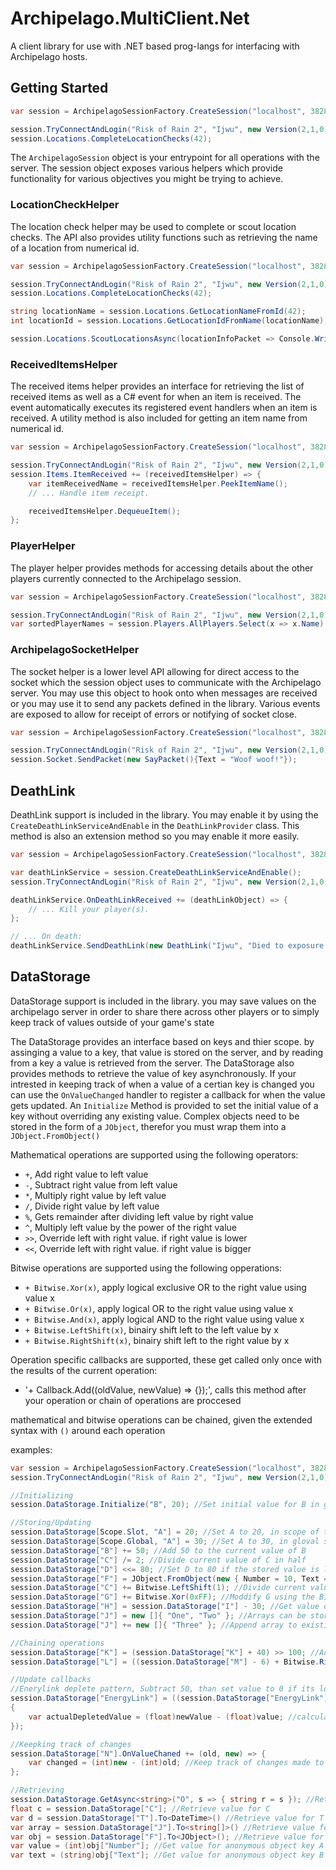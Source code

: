 # Archipelago.MultiClient.Net
A client library for use with .NET based prog-langs for interfacing with Archipelago hosts.

## Getting Started

```csharp
var session = ArchipelagoSessionFactory.CreateSession("localhost", 38281);

session.TryConnectAndLogin("Risk of Rain 2", "Ijwu", new Version(2,1,0));
session.Locations.CompleteLocationChecks(42);
```

The `ArchipelagoSession` object is your entrypoint for all operations with the server. The session object exposes various helpers which provide functionality for various objectives you might be trying to achieve.

### LocationCheckHelper

The location check helper may be used to complete or scout location checks. The API also provides utility functions such as retrieving the name of a location from numerical id.

```csharp
var session = ArchipelagoSessionFactory.CreateSession("localhost", 38281);

session.TryConnectAndLogin("Risk of Rain 2", "Ijwu", new Version(2,1,0));
session.Locations.CompleteLocationChecks(42);

string locationName = session.Locations.GetLocationNameFromId(42);
int locationId = session.Locations.GetLocationIdFromName(locationName);

session.Locations.ScoutLocationsAsync(locationInfoPacket => Console.WriteLine(locationInfoPacket.Locations.Count));
```

### ReceivedItemsHelper

The received items helper provides an interface for retrieving the list of received items as well as a C# event for when an item is received. The event automatically executes its registered event handlers when an item is received. A utility method is also included for getting an item name from numerical id.

```csharp
var session = ArchipelagoSessionFactory.CreateSession("localhost", 38281);

session.TryConnectAndLogin("Risk of Rain 2", "Ijwu", new Version(2,1,0));
session.Items.ItemReceived += (receivedItemsHelper) => {
	var itemReceivedName = receivedItemsHelper.PeekItemName();
	// ... Handle item receipt.

	receivedItemsHelper.DequeueItem();
};
```

### PlayerHelper

The player helper provides methods for accessing details about the other players currently connected to the Archipelago session.

```csharp
var session = ArchipelagoSessionFactory.CreateSession("localhost", 38281);

session.TryConnectAndLogin("Risk of Rain 2", "Ijwu", new Version(2,1,0));
var sortedPlayerNames = session.Players.AllPlayers.Select(x => x.Name).OrderBy(x => x);
```

### ArchipelagoSocketHelper

The socket helper is a lower level API allowing for direct access to the socket which the session object uses to communicate with the Archipelago server. You may use this object to hook onto when messages are received or you may use it to send any packets defined in the library. Various events are exposed to allow for receipt of errors or notifying of socket close.

```csharp
var session = ArchipelagoSessionFactory.CreateSession("localhost", 38281);

session.TryConnectAndLogin("Risk of Rain 2", "Ijwu", new Version(2,1,0));
session.Socket.SendPacket(new SayPacket(){Text = "Woof woof!"});

```

## DeathLink

DeathLink support is included in the library. You may enable it by using the `CreateDeathLinkServiceAndEnable` in the `DeathLinkProvider` class. This method is also an extension method so you may enable it more easily.

```csharp
var session = ArchipelagoSessionFactory.CreateSession("localhost", 38281);

var deathLinkService = session.CreateDeathLinkServiceAndEnable();
session.TryConnectAndLogin("Risk of Rain 2", "Ijwu", new Version(2,1,0));

deathLinkService.OnDeathLinkReceived += (deathLinkObject) => {
	// ... Kill your player(s).
};

// ... On death:
deathLinkService.SendDeathLink(new DeathLink("Ijwu", "Died to exposure."));
```

## DataStorage

DataStorage support is included in the library. you may save values on the archipelago server in order to share there across other players or to simply keep track of values outside of your game's state

The DataStorage provides an interface based on keys and thier scope. by assinging a value to a key, that value is stored on the server, and by reading from a key a value is retrieved from the server. 
The DataStorage also provides methods to retrieve the value of key asynchronously. 
If your intrested in keeping track of when a value of a certian key is changed you can use the `OnValueChanged` handler to register a callback for when the value gets updated.
An `Initialize` Method is provided to set the initial value of a key without overriding any existing value.
Complex objects need to be stored in the form of a `JObject`, therefor you must wrap them into a `JObject.FromObject()`

Mathematical operations are supported using the following operators:
* `+`, Add right value to left value
* `-`, Subtract right value from left value
* `*`, Multiply right value by left value
* `/`, Divide right value by left value
* `%`, Gets remainder after dividing left value by right value
* `^`, Multiply left value by the power of the right value
* `>>`, Override left with right value. if right value is lower
* `<<`, Override left with right value. if right value is bigger

Bitwise operations are supported using the following opperations:
* `+ Bitwise.Xor(x)`, apply logical exclusive OR to the right value using value x
* `+ Bitwise.Or(x)`, apply logical OR to the right value using value x
* `+ Bitwise.And(x)`, apply logical AND to the right value using value x
* `+ Bitwise.LeftShift(x)`, binairy shift left to the left value by x
* `+ Bitwise.RightShift(x)`, binairy shift left to the right value by x

Operation specific callbacks are supported, these get called only once with the results of the current operation:
* '+ Callback.Add((oldValue, newValue) => {});', calls this method after your operation or chain of operations are proccesed

mathematical and bitwise operations can be chained, given the extended syntax with `()` around each operation

examples:
```csharp
var session = ArchipelagoSessionFactory.CreateSession("localhost", 38281);
session.TryConnectAndLogin("Risk of Rain 2", "Ijwu", new Version(2,1,0));

//Initializing
session.DataStorage.Initialize("B", 20); //Set initial value for B in global scope if it has no value assigned yet

//Storing/Updating
session.DataStorage[Scope.Slot, "A"] = 20; //Set A to 20, in scope of the current connected user\slot
session.DataStorage[Scope.Global, "A"] = 30; //Set A to 30, in gloval scope shared amoung all players (the default scope is global)
session.DataStorage["B"] += 50; //Add 50 to the current value of B
session.DataStorage["C"] /= 2; //Divide current value of C in half
session.DataStorage["D"] <<= 80; //Set D to 80 if the stored value is lower
session.DataStorage["F"] = JObject.FromObject(new { Number = 10, Text = "Hello" }); //Set F to a custom object
session.DataStorage["C"] += Bitwise.LeftShift(1); //Divide current value of C in half, again
session.DataStorage["G"] += Bitwise.Xor(0xFF); //Moddify G using the Bitwise excluse or operation
session.DataStorage["H"] = session.DataStorage["I"] - 30; //Get value of I, Assign it to H and than subtract 30
session.DataStorage["J"] = new []{ "One", "Two" }; //Arrays can be stored directly, List's needs to be converted ToArray() first 
session.DataStorage["J"] += new []{ "Three" }; //Append array to existing array on the server

//Chaining operations
session.DataStorage["K"] = (session.DataStorage["K"] + 40) >> 100; //Add 40 to G, than Set G to 100 if G is bigger then 100
session.DataStorage["L"] = ((session.DataStorage["M"] - 6) + Bitwise.RightShift(1)) ^ 3; //Subtract 6 from I, than multiply I by 2 using bitshifting, than take I to the power of 3

//Update callbacks
//Enerylink deplete pattern, Subtract 50, than set value to 0 if its lower than 0
session.DataStorage["EnergyLink"] = ((session.DataStorage["EnergyLink"] - 50) << 0) + Callback.Add((value, newValue) =>
{
    var actualDepletedValue = (float)newValue - (float)value; //calculate the actual update, might differ if there was less that 50 left on the server
});

//Keepking track of changes
session.DataStorage["N"].OnValueChaned += (old, new) => {
	var changed = (int)new - (int)old; //Keep track of changes made to E by anyone client, and calculate the difference
};

//Retrieving
session.DataStorage.GetAsync<string>("O", s => { string r = s }); //Retrieve value of M asynchronously
float c = session.DataStorage["C"]; //Retrieve value for C
var d = session.DataStorage["T"].To<DateTime>() //Retrieve value for T as a DateTime struct
var array = session.DataStorage["J"].To<string[]>() //Retrieve value for J as string Array
var obj = session.DataStorage["F"].To<JObject>(); //Retrieve value for F where an anonymous object was stored
var value = (int)obj["Number"]; //Get value for anonymous object key A
var text = (string)obj["Text"]; //Get value for anonymous object key B

```
